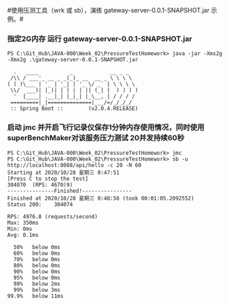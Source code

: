 #使用压测工具（wrk 或 sb），演练 gateway-server-0.0.1-SNAPSHOT.jar 示例。#

### 指定2G内存 运行 gateway-server-0.0.1-SNAPSHOT.jar ###
```
PS C:\Git_Hub\JAVA-000\Week_02\PressureTestHomework> java -jar -Xms2g -Xmx2g .\gateway-server-0.0.1-SNAPSHOT.jar

  .   ____          _            __ _ _
 /\\ / ___'_ __ _ _(_)_ __  __ _ \ \ \ \
( ( )\___ | '_ | '_| | '_ \/ _` | \ \ \ \
 \\/  ___)| |_)| | | | | || (_| |  ) ) ) )
  '  |____| .__|_| |_|_| |_\__, | / / / /
 =========|_|==============|___/=/_/_/_/
 :: Spring Boot ::        (v2.0.4.RELEASE)
 ```
### 启动 jmc 并开启飞行记录仪保存1分钟内存使用情况，同时使用superBenchMaker对该服务压力测试 20并发持续60秒 ###
```
PS C:\Git_Hub\JAVA-000\Week_02\PressureTestHomework> jmc
PS C:\Git_Hub\JAVA-000\Week_02\PressureTestHomework> sb -u http://localhost:8088/api/hello -c 20 -N 60
Starting at 2020/10/28 星期三 0:47:51
[Press C to stop the test]
304070  (RPS: 4670)9)
---------------Finished!----------------
Finished at 2020/10/28 星期三 0:48:56 (took 00:01:05.2092552)
Status 200:    304074

RPS: 4976.8 (requests/second)
Max: 350ms
Min: 0ms
Avg: 0.1ms

  50%   below 0ms
  60%   below 0ms
  70%   below 0ms
  80%   below 0ms
  90%   below 0ms
  95%   below 0ms
  98%   below 2ms
  99%   below 3ms
99.9%   below 11ms
```
